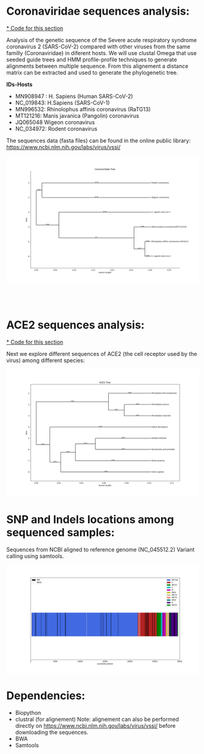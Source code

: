 # Coronaviridae sequences analysis:


[ * Code for this section ](coronaviridae_phylo.ipynb)


Analysis of the genetic sequence of the Severe acute respiratory syndrome coronavirus 2 (SARS-CoV-2) compared with other viruses from the same familly (Coronaviridae) in diferent hosts.
We will use clustal Omega that use seeded guide trees and HMM profile-profile techniques to generate alignments between multiple sequence. From this alignement a distance matrix can be extracted and used to generate the phylogenetic tree.

**IDs-Hosts**   
* MN908947 :  H. Sapiens (Human SARS-CoV-2)   
* NC_019843:  H.Sapiens (SARS-CoV-1)   
* MN996532:   Rhinolophus affinis coronavirus (RaTG13)  
* MT121216:   Manis javanica (Pangolin) coronavirus  
* JQ065048	  Wigeon coronavirus
* NC_034972:  Rodent coronavirus 

The sequences data (fasta files) can be found in the online public library: https://www.ncbi.nlm.nih.gov/labs/virus/vssi/

![](tree2.png)


<br/>
<br/>

# ACE2 sequences analysis:

[ * Code for this section](ACE2_prot_sequences.ipynb)

Next we explore different sequences of ACE2 (the cell receptor used by the virus) among different species:

![](tree.png)


# SNP and Indels locations among sequenced samples:
Sequences from NCBI aligned to reference genome (NC_045512.2)
Variant calling using samtools.

![](variant_analysis/mut1.png)




# Dependencies:

* Biopython
* clustral (for alignement) Note: alignement can also be performed directly on https://www.ncbi.nlm.nih.gov/labs/virus/vssi/ before downloading the sequences.
* BWA
* Samtools
